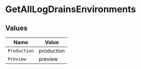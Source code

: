 # GetAllLogDrainsEnvironments


## Values

| Name         | Value        |
| ------------ | ------------ |
| `Production` | production   |
| `Preview`    | preview      |